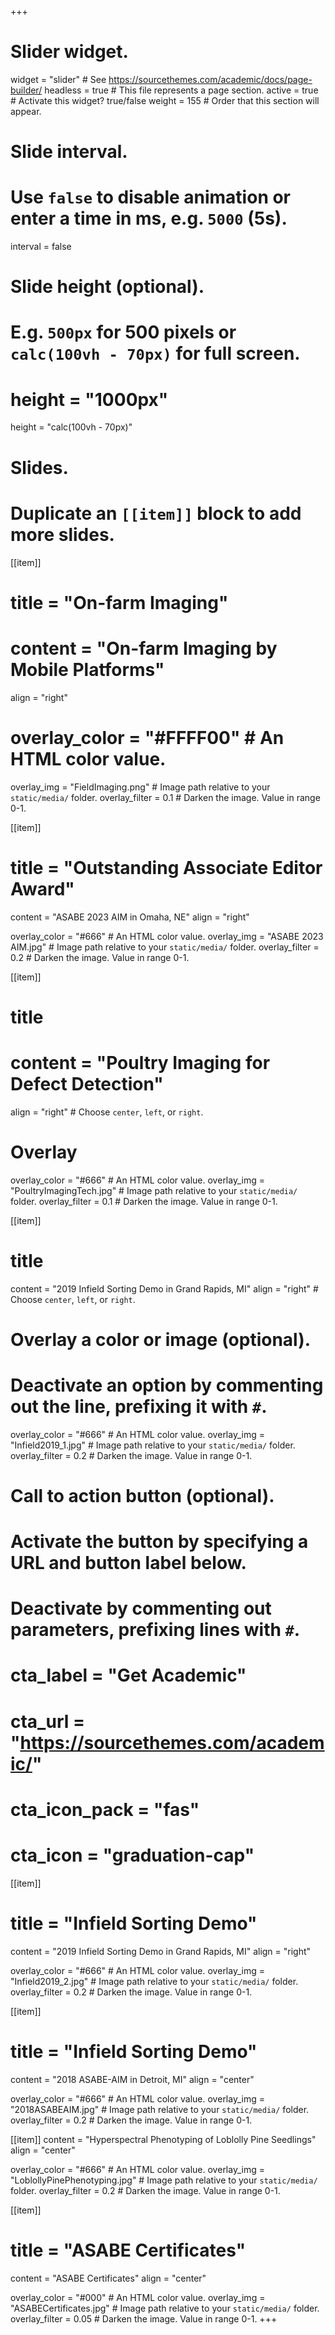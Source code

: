 +++
# Slider widget.
widget = "slider"  # See https://sourcethemes.com/academic/docs/page-builder/
headless = true  # This file represents a page section.
active = true  # Activate this widget? true/false
weight = 155  # Order that this section will appear.

# Slide interval.
# Use `false` to disable animation or enter a time in ms, e.g. `5000` (5s).
interval = false

# Slide height (optional).
# E.g. `500px` for 500 pixels or `calc(100vh - 70px)` for full screen.
# height = "1000px"
height = "calc(100vh - 70px)"

# Slides.
# Duplicate an `[[item]]` block to add more slides.
[[item]]
  # title = "On-farm Imaging"
  # content = "On-farm Imaging by Mobile Platforms"
  align = "right"

  # overlay_color = "#FFFF00"  # An HTML color value.
  overlay_img = "FieldImaging.png"  # Image path relative to your `static/media/` folder.
  overlay_filter = 0.1  # Darken the image. Value in range 0-1.
  
[[item]]
  # title = "Outstanding Associate Editor Award"
  content = "ASABE 2023 AIM in Omaha, NE"
  align = "right"

  overlay_color = "#666"  # An HTML color value.
  overlay_img = "ASABE 2023 AIM.jpg"  # Image path relative to your `static/media/` folder.
  overlay_filter = 0.2  # Darken the image. Value in range 0-1.
  
[[item]]
  # title 
  # content = "Poultry Imaging for Defect Detection"
  align = "right"  # Choose `center`, `left`, or `right`.
  
  # Overlay
  overlay_color = "#666"  # An HTML color value.
  overlay_img = "PoultryImagingTech.jpg"  # Image path relative to your `static/media/` folder.
  overlay_filter = 0.1  # Darken the image. Value in range 0-1.

[[item]]
  # title 
  content = "2019 Infield Sorting Demo in Grand Rapids, MI"
  align = "right"  # Choose `center`, `left`, or `right`.
  
  # Overlay a color or image (optional).
  #   Deactivate an option by commenting out the line, prefixing it with `#`.
  overlay_color = "#666"  # An HTML color value.
  overlay_img = "Infield2019_1.jpg"  # Image path relative to your `static/media/` folder.
  overlay_filter = 0.2  # Darken the image. Value in range 0-1.

  # Call to action button (optional).
  #   Activate the button by specifying a URL and button label below.
  #   Deactivate by commenting out parameters, prefixing lines with `#`.
  # cta_label = "Get Academic"
  # cta_url = "https://sourcethemes.com/academic/"
  # cta_icon_pack = "fas"
  # cta_icon = "graduation-cap"

[[item]]
  # title = "Infield Sorting Demo"
  content = "2019 Infield Sorting Demo in Grand Rapids, MI"
  align = "right"

  overlay_color = "#666"  # An HTML color value.
  overlay_img = "Infield2019_2.jpg"  # Image path relative to your `static/media/` folder.
  overlay_filter = 0.2  # Darken the image. Value in range 0-1.
  
 [[item]]
  # title = "Infield Sorting Demo"
  content = "2018 ASABE-AIM in Detroit, MI"
  align = "center"

  overlay_color = "#666"  # An HTML color value.
  overlay_img = "2018ASABEAIM.jpg"  # Image path relative to your `static/media/` folder.
  overlay_filter = 0.2  # Darken the image. Value in range 0-1.
  
  [[item]]
  content = "Hyperspectral Phenotyping of Loblolly Pine Seedlings"
  align = "center"

  overlay_color = "#666"  # An HTML color value.
  overlay_img = "LoblollyPinePhenotyping.jpg"  # Image path relative to your `static/media/` folder.
  overlay_filter = 0.2  # Darken the image. Value in range 0-1.
  
  [[item]]
  # title = "ASABE Certificates"
  content = "ASABE Certificates"
  align = "center"

  overlay_color = "#000"  # An HTML color value.
  overlay_img = "ASABECertificates.jpg"  # Image path relative to your `static/media/` folder.
  overlay_filter = 0.05  # Darken the image. Value in range 0-1.
+++
